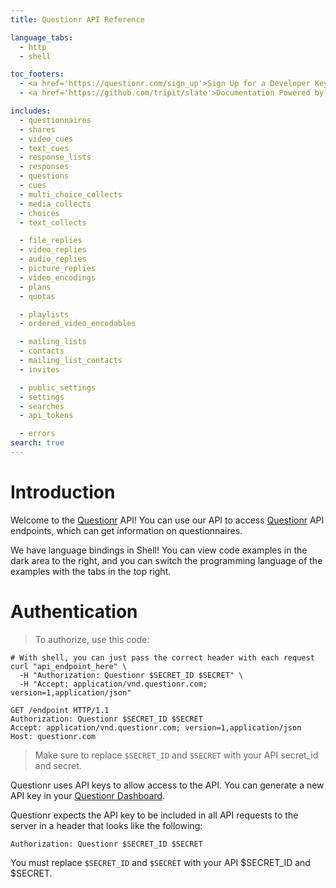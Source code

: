 ```yaml
---
title: Questionr API Reference

language_tabs:
  - http
  - shell

toc_footers:
  - <a href='https://questionr.com/sign_up'>Sign Up for a Developer Key</a>
  - <a href='https://github.com/tripit/slate'>Documentation Powered by Slate</a>

includes:
  - questionnaires
  - shares
  - video_cues
  - text_cues
  - response_lists
  - responses
  - questions
  - cues
  - multi_choice_collects
  - media_collects
  - choices
  - text_collects

  - file_replies
  - video_replies
  - audio_replies
  - picture_replies
  - video_encodings
  - plans
  - quotas

  - playlists
  - ordered_video_encodables

  - mailing_lists
  - contacts
  - mailing_list_contacts
  - invites

  - public_settings
  - settings
  - searches
  - api_tokens

  - errors
search: true
---
```


# Introduction

Welcome to the [Questionr](https://questionr.com) API! You can use our API to access [Questionr](https://questionr.com) API endpoints, which can get information on questionnaires.

We have language bindings in Shell! You can view code examples in the dark area to the right, and you can switch the programming language of the examples with the tabs in the top right.


# Authentication

> To authorize, use this code:

```shell
# With shell, you can just pass the correct header with each request
curl "api_endpoint_here" \
  -H "Authorization: Questionr $SECRET_ID $SECRET" \
  -H "Accept: application/vnd.questionr.com; version=1,application/json"
```

```http
GET /endpoint HTTP/1.1
Authorization: Questionr $SECRET_ID $SECRET
Accept: application/vnd.questionr.com; version=1,application/json
Host: questionr.com
```

> Make sure to replace `$SECRET_ID` and `$SECRET` with your API secret_id and secret.

Questionr uses API keys to allow access to the API. You can generate a new API key in your [Questionr Dashboard](https://questionr.com/dashboard/settings/tokens).

Questionr expects the API key to be included in all API requests to the server in a header that looks like the following:

`Authorization: Questionr $SECRET_ID $SECRET`

<aside class="notice">
You must replace <code>$SECRET_ID</code> and <code>$SECRET</code> with your API $SECRET_ID and $SECRET.
</aside>

